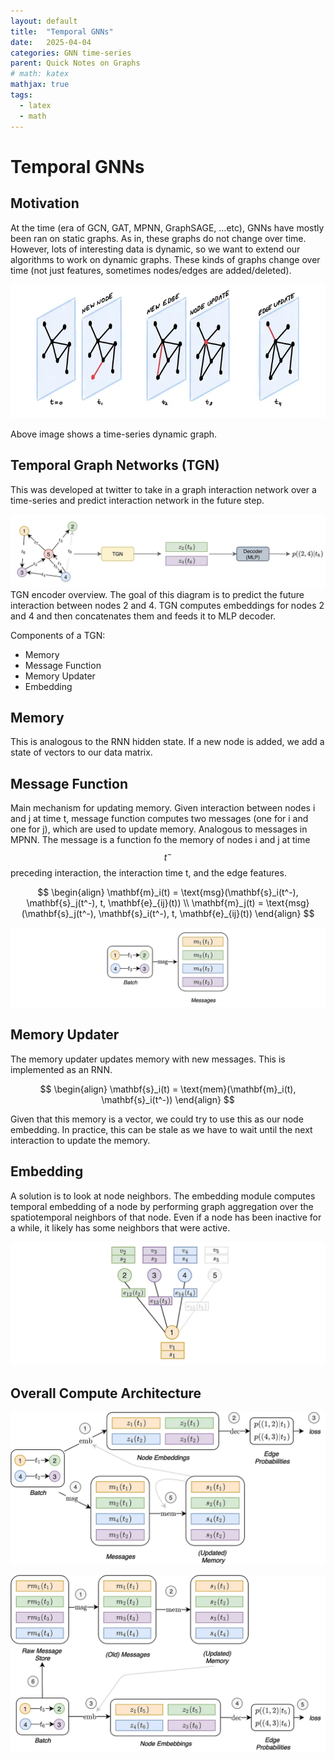 ```yaml
---
layout: default
title:  "Temporal GNNs"
date:   2025-04-04
categories: GNN time-series
parent: Quick Notes on Graphs
# math: katex
mathjax: true
tags: 
  - latex
  - math
---
```


# Temporal GNNs

## Motivation

At the time (era of GCN, GAT, MPNN, GraphSAGE, ...etc), GNNs have mostly been ran on static graphs. As in, these graphs do not change over time. However, lots of interesting data is dynamic, so we want to extend our algorithms to work on dynamic graphs. These kinds of graphs change over time (not just features, sometimes nodes/edges are added/deleted).

![](../assets/images/graph/time-series-graph.webp)

Above image shows a time-series dynamic graph.

## Temporal Graph Networks (TGN)

This was developed at twitter to take in a graph interaction network over a time-series and predict interaction network in the future step.

![](../assets/images/graph/tgn-encoder.png)
TGN encoder overview. The goal of this diagram is to predict the future interaction between nodes 2 and 4. TGN computes embeddings for nodes 2 and 4 and then concatenates them and feeds it to MLP decoder.

Components of a TGN:
- Memory
- Message Function
- Memory Updater
- Embedding

## Memory

This is analogous to the RNN hidden state. If a new node is added, we add a state of vectors to our data matrix.

## Message Function

Main mechanism for updating memory. Given interaction between nodes i and j at time t, message function computes two messages (one for i and one for j), which are used to update memory. Analogous to messages in MPNN. The message is a function fo the memory of nodes i and j at time $$t^-$$ preceding interaction, the interaction time t, and the edge features.

$$
\begin{align}
\mathbf{m}_i(t) = \text{msg}(\mathbf{s}_i(t^-), \mathbf{s}_j(t^-), t, \mathbf{e}_{ij}(t)) \\
\mathbf{m}_j(t) = \text{msg}(\mathbf{s}_j(t^-), \mathbf{s}_i(t^-), t, \mathbf{e}_{ij}(t))
\end{align}
$$

![](../assets/images/graph/temporal-gnn-messages.webp)

## Memory Updater
The memory updater updates memory with new messages. This is implemented as an RNN.

$$
\begin{align}
\mathbf{s}_i(t) = \text{mem}(\mathbf{m}_i(t), \mathbf{s}_i(t^-))
\end{align}
$$

Given that this memory is a vector, we could try to use this as our node embedding. In practice, this can be stale as we have to wait until the next interaction to update the memory.

## Embedding
A solution is to look at node neighbors. The embedding module computes temporal embedding of a node by performing graph aggregation over the spatiotemporal neighbors of that node. Even if a node has been inactive for a while, it likely has some neighbors that were active. 

![](../assets/images/graph/tgn-embedding.webp)

## Overall Compute Architecture

![](../assets/images/graph/tgn-compute-architecture.webp)

![](../assets/images/graph/ordered-tgn-compute.webp)